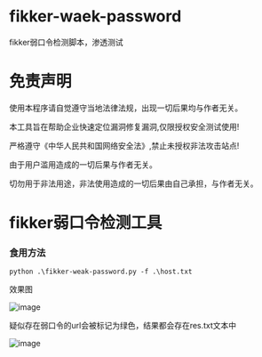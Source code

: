 # fikker-waek-password
fikker弱口令检测脚本，渗透测试


# 免责声明
使用本程序请自觉遵守当地法律法规，出现一切后果均与作者无关。

本工具旨在帮助企业快速定位漏洞修复漏洞,仅限授权安全测试使用!

严格遵守《中华人民共和国网络安全法》,禁止未授权非法攻击站点!

由于用户滥用造成的一切后果与作者无关。

切勿用于非法用途，非法使用造成的一切后果由自己承担，与作者无关。

# fikker弱口令检测工具

### 食用方法

```
python .\fikker-weak-password.py -f .\host.txt
```
效果图

![image](https://user-images.githubusercontent.com/66779835/237042513-b332f211-21ad-4130-9871-d271a2fc478e.png)

疑似存在弱口令的url会被标记为绿色，结果都会存在res.txt文本中

![image](https://user-images.githubusercontent.com/66779835/237043400-710b7b1f-7683-4b36-9d9a-2093679d4e64.png)

